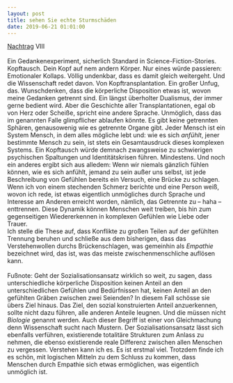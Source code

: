```yaml
---
layout: post
title: sehen Sie echte Sturmschäden
date: 2019-06-21 01:01:00
---
```


[Nachtrag](https://grillmoebel.github.io/2019/01/13/eightysixth-post/) VIII
<br><br>
Ein Gedankenexperiment, sicherlich Standard in Science-Fiction-Stories. Kopftausch. Dein Kopf auf nem andern Körper. Nur eines würde passieren: Emotionaler Kollaps. Völlig undenkbar, dass es damit gleich weitergeht. Und die Wissenschaft redet davon. Von Kopftransplantation. Ein großer Unfug, das. Wunschdenken, dass die körperliche Disposition etwas ist, wovon meine Gedanken getrennt sind. Ein längst überholter Dualismus, der immer gerne bedient wird. Aber die Geschichte aller Transplantationen, egal ob von Herz oder Scheiße, spricht eine andere Sprache. Unmöglich, dass das im genannten Falle glimpflicher ablaufen könnte. Es gibt keine getrennten Sphären, genausowenig wie es getrennte Organe gibt. Jeder Mensch ist ein System Mensch, in dem alles mögliche lebt und: wie es sich *anfühlt*, jener bestimmte Mensch zu sein, ist stets ein Gesamtausdruck dieses komplexen Systems. Ein Kopftausch würde demnach zwangsweise zu schwierigen psychischen Spaltungen und Identitätskrisen führen. Mindestens. Und noch ein anderes ergibt sich aus alledem: Wenn wir niemals gänzlich fühlen können, wie es sich anfühlt, jemand zu sein außer uns selbst, ist jede Beschreibung von Gefühlen bereits ein Versuch, eine Brücke zu schlagen. Wenn ich von einem stechenden Schmerz berichte und eine Person weiß, wovon ich rede, ist etwas eigentlich unmögliches durch Sprache und Interesse am Anderen erreicht worden, nämlich, das Getrennte zu – haha – enttrennen. Diese Dynamik können Menschen weit treiben, bis hin zum gegenseitigen Wiedererkennen in komplexen Gefühlen wie Liebe oder Trauer.<br>
Ich stelle die These auf, dass Konflikte zu großen Teilen auf der gefühlten Trennung beruhen und schließe aus dem bisherigen, dass das Verstehenwollen durchs Brückenschlagen, was gemeinhin als *Empathie* bezeichnet wird, das ist, was das meiste zwischenmenschliche auflösen kann.<br>
<br>
Fußnote: Geht der Sozialisationsansatz wirklich so weit, zu sagen, dass unterschiedliche körperliche Disposition keinen Anteil an den unterschiedlichen Gefühlen und Bedürfnissen hat, keinen Anteil an den gefühlten Gräben zwischen zwei Seienden? In diesem Fall schösse sie übers Ziel hinaus. Das Ziel, den sozial konstruierten Anteil anzuerkennen, sollte nicht dazu führen, alle anderen Anteile leugnen. Und die müssen nicht *Biologie* genannt werden. Auch dieser Begriff ist einer von Gleichmachung denn Wissenschaft sucht nach Mustern. Der Sozialisationsansatz lässt sich ebenfalls verführen, existierende totalitäre Strukturen zum Anlass zu nehmen, die ebenso existierende reale Differenz zwischen allen Menschen zu vergessen. Verstehen kann ich es. Es ist erstmal viel. Trotzdem finde ich es schön, mit logischen Mitteln zu dem Schluss zu kommen, dass Menschen durch Empathie sich etwas ermöglichen, was eigentlich unmöglich ist.

